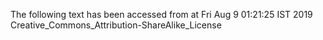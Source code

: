 The following text has been accessed from at Fri Aug 9 01:21:25 IST 2019
Creative_Commons_Attribution-ShareAlike_License
